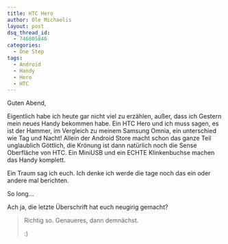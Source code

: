```yaml
---
title: HTC Hero
author: Ole Michaelis
layout: post
dsq_thread_id:
  - 746805846
categories:
  - One Step
tags:
  - Android
  - Handy
  - Hero
  - HTC
---
```


Guten Abend,

Eigentlich habe ich heute gar nicht viel zu erzählen, außer, dass ich Gestern mein neues Handy bekommen habe. Ein HTC Hero und ich muss sagen, es ist der Hammer, im Vergleich zu meinem Samsung Omnia, ein unterschied wie Tag und Nacht! Allein der Android Store macht schon das ganze Teil unglaublich Göttlich, die Krönung ist dann natürlich noch die Sense Oberfläche von HTC.
Ein MiniUSB und ein ECHTE Klinkenbuchse machen das Handy komplett.

Ein Traum sag ich euch. Ich denke ich werde die tage noch das ein oder andere mal berichten.

So long…

Ach ja, die letzte Überschrift hat euch neugirig gemacht?

> Richtig so. Genaueres, dann demnächst.
>
> :)